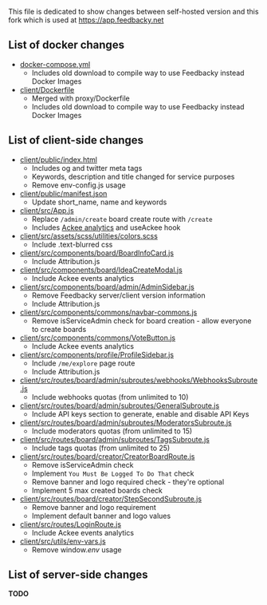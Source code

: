 This file is dedicated to show changes between self-hosted version and this fork which is used at https://app.feedbacky.net

## List of docker changes
* [docker-compose.yml](https://github.com/Feedbacky/feedbacky-project/blob/master/docker-compose.yml)
    * Includes old download to compile way to use Feedbacky instead Docker Images
* [client/Dockerfile](https://github.com/Feedbacky/feedbacky-project/blob/master/client/Dockerfile)
    * Merged with proxy/Dockerfile
    * Includes old download to compile way to use Feedbacky instead Docker Images

## List of client-side changes
* [client/public/index.html](https://github.com/Feedbacky/feedbacky-project/blob/master/client/public/index.html)
    * Includes og and twitter meta tags
    * Keywords, description and title changed for service purposes
    * Remove env-config.js usage
* [client/public/manifest.json](https://github.com/Feedbacky/feedbacky-project/blob/master/client/public/manifest.json)
    * Update short_name, name and keywords
* [client/src/App.js](https://github.com/Feedbacky/feedbacky-project/blob/master/client/src/App.js)
    * Replace `/admin/create` board create route with `/create`
    * Includes [Ackee analytics](https://github.com/electerious/Ackee) and useAckee hook
* [client/src/assets/scss/utilities/colors.scss](https://github.com/Feedbacky/feedbacky-project/blob/master/client/src/assets/scss/utilities/colors.scss)
    * Include .text-blurred css
* [client/src/components/board/BoardInfoCard.js](https://github.com/Feedbacky/feedbacky-project/blob/master/client/src/components/board/BoardInfoCard.js)
    * Include Attribution.js
* [client/src/components/board/IdeaCreateModal.js](https://github.com/Feedbacky/feedbacky-project/blob/master/client/src/components/board/IdeaCreateModal.js)
    * Include Ackee events analytics
* [client/src/components/board/admin/AdminSidebar.js](https://github.com/Feedbacky/feedbacky-project/blob/master/client/src/components/board/admin/AdminSidebar.js)
    * Remove Feedbacky server/client version information
    * Include Attribution.js
* [client/src/components/commons/navbar-commons.js](https://github.com/Feedbacky/feedbacky-project/blob/master/client/src/components/commons/navbar-commons.js)
    * Remove isServiceAdmin check for board creation - allow everyone to create boards
* [client/src/components/commons/VoteButton.js](https://github.com/Feedbacky/feedbacky-project/blob/master/client/src/components/commons/VoteButton.js)
    * Include Ackee events analytics
* [client/src/components/profile/ProfileSidebar.js](https://github.com/Feedbacky/feedbacky-project/blob/master/client/src/components/profile/ProfileSidebar.js)
    * Include `/me/explore` page route
    * Include Attribution.js
* [client/src/routes/board/admin/subroutes/webhooks/WebhooksSubroute.js](https://github.com/Feedbacky/feedbacky-project/blob/master/client/src/routes/board/admin/subroutes/webhooks/WebhooksSubroute.js)
    * Include webhooks quotas (from unlimited to 10)
* [client/src/routes/board/admin/subroutes/GeneralSubroute.js](https://github.com/Feedbacky/feedbacky-project/blob/master/client/src/routes/board/admin/subroutes/GeneralSubroute.js)
    * Include API keys section to generate, enable and disable API Keys
* [client/src/routes/board/admin/subroutes/ModeratorsSubroute.js](https://github.com/Feedbacky/feedbacky-project/blob/master/client/src/routes/board/admin/subroutes/ModeratorsSubroute.js)
    * Include moderators quotas (from unlimited to 15)
* [client/src/routes/board/admin/subroutes/TagsSubroute.js](https://github.com/Feedbacky/feedbacky-project/blob/master/client/src/routes/board/admin/subroutes/TagsSubroute.js)
    * Include tags quotas (from unlimited to 25)
* [client/src/routes/board/creator/CreatorBoardRoute.js](https://github.com/Feedbacky/feedbacky-project/blob/master/client/src/routes/board/creator/CreatorBoardRoute.js)
    * Remove isServiceAdmin check
    * Implement `You Must Be Logged To Do That` check
    * Remove banner and logo required check - they're optional
    * Implement 5 max created boards check
* [client/src/routes/board/creator/StepSecondSubroute.js](https://github.com/Feedbacky/feedbacky-project/blob/master/client/src/routes/board/creator/StepSecondSubroute.js)
    * Remove banner and logo requirement
    * Implement default banner and logo values
* [client/src/routes/LoginRoute.js](https://github.com/Feedbacky/feedbacky-project/blob/master/client/src/routes/LoginRoute.js)
    * Include Ackee events analytics
* [client/src/utils/env-vars.js](https://github.com/Feedbacky/feedbacky-project/blob/master/client/src/utils/env-vars.js)
    * Remove window._env_ usage

## List of server-side changes
**TODO**